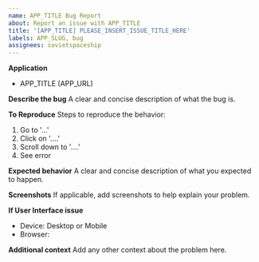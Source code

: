 ```yaml
---
name: APP_TITLE Bug Report
about: Report an issue with APP_TITLE
title: '[APP_TITLE] PLEASE_INSERT_ISSUE_TITLE_HERE'
labels: APP_SLUG, bug
assignees: sovietspaceship
---
```


**Application**

-   APP_TITLE (APP_URL)

**Describe the bug**
A clear and concise description of what the bug is.

**To Reproduce**
Steps to reproduce the behavior:

1. Go to '...'
2. Click on '....'
3. Scroll down to '....'
4. See error

**Expected behavior**
A clear and concise description of what you expected to happen.

**Screenshots**
If applicable, add screenshots to help explain your problem.

**If User Interface issue**

-   Device: Desktop or Mobile
-   Browser:

**Additional context**
Add any other context about the problem here.
